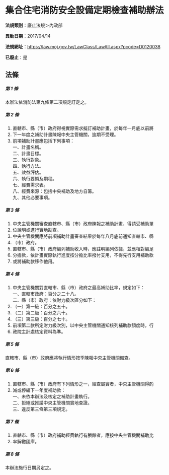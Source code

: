 # 集合住宅消防安全設備定期檢查補助辦法

**法規類別**：廢止法規＞內政部

**異動日期**：2017/04/14  

**法規網址**：https://law.moj.gov.tw/LawClass/LawAll.aspx?pcode=D0120038

**已廢止**：是



## 法條
##### 第 1 條
本辦法依消防法第九條第二項規定訂定之。

##### 第 2 條
1. 直轄市、縣（市）政府得視實際需求擬訂補助計畫，於每年一月底以前將
1. 下一年度之補助計畫陳報中央主管機關，逾期不受理。
1. 前項補助計畫應包括下列事項：  
一、計畫名稱。  
二、計畫目標。  
三、執行對象。  
四、執行方法。  
五、效益評估。  
六、執行要領及期程。  
七、經費需求表。  
八、經費來源：包括中央補助及地方自籌。  
九、其他必要事項。

##### 第 3 條
1. 中央主管機關審查直轄市、縣（市）政府陳報之補助計畫，得請受補助單
1. 位說明或進行實地勘查。
1. 中央主管機關應將前項補助計畫審查結果於每年八月底前通知直轄市、縣
1. （市）政府。
1. 直轄市、縣（市）政府編列補助收入時，應註明編列依據，並應相對編足
1. 分擔款，依計畫實際執行進度按分擔比率撥付支用，不得先行支用補助款
1. 或將補助款移作他用。

##### 第 4 條
1. 中央主管機關對直轄市、縣（市）政府之最高補助比率，規定如下：  
一、直轄市政府：百分之二十八。  
二、縣（市）政府：依財力級次區分如下：
1. （一）第一級：百分之五十。
1. （二）第二級：百分之六十。
1. （三）第三級：百分之七十。
1. 前項第二款所定財力級次別，以中央主管機關通知核列補助款額度時，行
1. 政院主計處核定資料為準。

##### 第 5 條
直轄市、縣（市）政府應將執行情形按季陳報中央主管機關備查。

##### 第 6 條
1. 直轄市、縣（市）政府有下列情形之一，經查屬實者，中央主管機關得酌
1. 減或停編下一年度補助款：  
一、未依本辦法及核定之補助計畫執行。  
二、拒絕或推諉中央主管機關實地查證。  
三、違反第三條第三項規定。

##### 第 7 條
1. 直轄市、縣（市）政府補助經費執行有賸餘者，應按中央主管機關補助比
1. 率解繳國庫。

##### 第 8 條
本辦法施行日期另定之。


